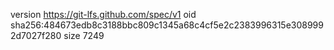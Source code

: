 version https://git-lfs.github.com/spec/v1
oid sha256:484673edb8c3188bbc809c1345a68c4cf5e2c2383996315e3089992d7027f280
size 7249
